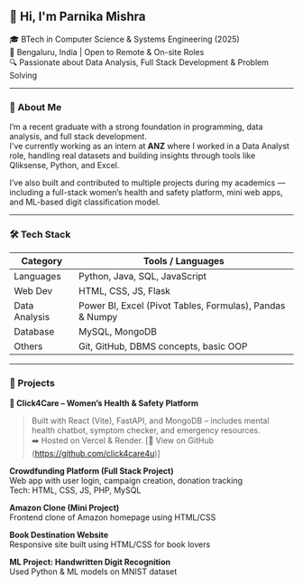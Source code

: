 ## 👋 Hi, I'm Parnika Mishra

🎓 BTech in Computer Science & Systems Engineering (2025)  
📍 Bengaluru, India | Open to Remote & On-site Roles  
🔍 Passionate about Data Analysis, Full Stack Development & Problem Solving

---
### 📌 About Me

I’m a recent graduate with a strong foundation in programming, data analysis, and full stack development.  
I've currently working as an intern at **ANZ** where I worked in a Data Analyst role, handling real datasets and building insights through tools like Qliksense, Python, and Excel.

I’ve also built and contributed to multiple projects during my academics — including a full-stack women’s health and safety platform, mini web apps, and ML-based digit classification model.

---


### 🛠 Tech Stack

| Category        | Tools / Languages                                  |
|---------------- |----------------------------------------------------|
| Languages       | Python, Java, SQL, JavaScript                      |
| Web Dev         | HTML, CSS, JS, Flask                               |
| Data Analysis   | Power BI, Excel (Pivot Tables, Formulas), Pandas & Numpy|
| Database        | MySQL, MongoDB                                     |
| Others          | Git, GitHub, DBMS concepts, basic OOP              |

---

### 📌 Projects

**🔗 Click4Care – Women’s Health & Safety Platform**  
> Built with React (Vite), FastAPI, and MongoDB – includes mental health chatbot, symptom checker, and emergency resources.  
➡️ Hosted on Vercel & Render. 
[📂 View on GitHub (https://github.com/click4care4u)]

**Crowdfunding Platform (Full Stack Project)**  
Web app with user login, campaign creation, donation tracking  
Tech: HTML, CSS, JS, PHP, MySQL

**Amazon Clone (Mini Project)**  
Frontend clone of Amazon homepage using HTML/CSS

**Book Destination Website**  
Responsive site built using HTML/CSS for book lovers

**ML Project: Handwritten Digit Recognition**  
Used Python & ML models  on MNIST dataset
